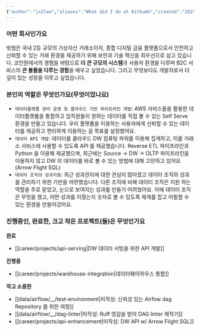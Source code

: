 ```yaml
---
{"author":"jx2lee","aliases":"What did I do at Bithumb","created":"2025-08-02T15:54:21.900+09:00","last-updated":"2025-08-02 15:54","tags":["bithumb","work"],"dg-publish":true,"dg-home-link":false,"dg-show-local-graph":false,"dg-show-backlinks":false,"dg-show-toc":false,"dg-show-inline-title":false,"dg-show-file-tree":false,"dg-enable-search":false,"dg-link-preview":true,"dg-show-tags":false,"dg-pass-frontmatter":false,"permalink":"/career/bithumb/","dgLinkPreview":true,"dgPassFrontmatter":true,"noteIcon":""}
---
```



### 어떤 회사인가요
빗썸은 국내 2등 규모의 가상자산 거래소이자, 종합 디지털 금융 플랫폼으로서 안전하고 신뢰할 수 있는 거래 환경을 제공하기 위해 보안과 기술 혁신을 최우선으로 삼고 있습니다. 코인원에서의 경험을 바탕으로 **더 큰 규모의 시스템**과 사용자 환경을 다루며 B2C 서비스의 **큰 볼륨을 다루는 경험**을 배우고 싶었습니다. 그리고 무엇보다도 개발자로서 더 깊이 있는 성장을 이루고 싶었습니다.


### 본인의 역할은 무엇인가요(무엇이었나요)
- `데이터플랫폼 관리 운영 및 클라우드 기반 파이프라인 개발`: AWS 서비스들을 활용한 데이터플랫폼을 통합하고 임직원들이 원하는 데이터를 직접 볼 수 있는 Self Serve 환경을 만들고 있습니다. 우리 플랫폼을 이용하는 사용자에게 신뢰할 수 있는 데이터를 제공하고 편리하게 이용하는 걸 목표를 설정했어요.
- `데이터 API 개발`: 데이터를 클라우드 DW 컴퓨팅 파워를 이용해 집계하고, 이를 거래소 서비스에 사용할 수 있도록 API 를 제공했습니다. Reverse ETL 파이프라인과 Python 을 이용해 제공했으며, 최근에는 Source -> DW -> OLTP 파이프라인을 이용하지 않고 DW 의 데이터를 바로 볼 수 있는 방법에 대해 고민하고 있어요(Arrow Flight SQL) 
- `데이터 조직의 성과지표`: 최근 성과관리에 대한 관심이 많아졌고 데이터 조직의 성과를 관리하기 위한 기반을 마련했습니다. 다른 조직에 비해 데이터 조직은 지원 하는 역할을 주로 맡았고, 눈으로 보여지는 성과를 만들기 어려웠어요. 이에 데이터 조직은 무엇을 했고, 어떤 성과를 이뤘는지 숫자로 볼 수 있도록 체계를 잡고 어필할 수 있는 환경을 만들어갔어요.


### 진행중인, 완료한, 크고 작은 프로젝트(들)은 무엇인가요
**완료**
- [[career/projects/api-serving\|DW 데이터 서빙을 위한 API 개발]] 

**진행중**
- [[career/projects/warehouse-integration\|데이터웨어하우스 통합]]

**작고 소중한**
- [[data/airflow/__/test-environment\|미작성: 신뢰성 있는 Airfow dag Repository 를 위한 여정]]
- [[data/airflow/__/dag-linter\|미작성: Ruff 영감을 받아 DAG linter 제작기]]
- [[career/projects/api-enhancement\|미작성: DW API w/ Arrow Flight SQL]]
